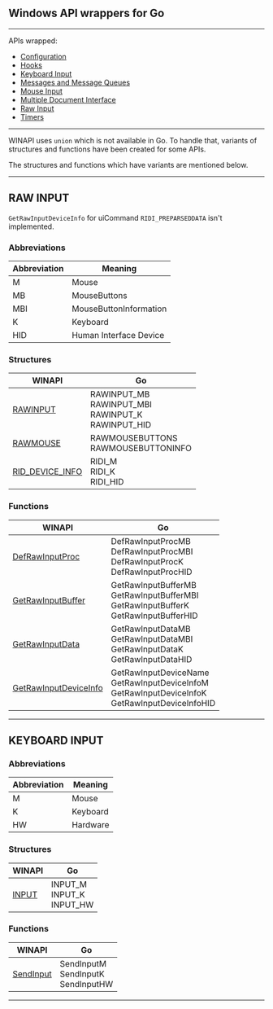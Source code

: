 ## Windows API wrappers for Go

---

APIs wrapped:

- [Configuration](https://msdn.microsoft.com/en-us/library/ff625300.aspx)
- [Hooks](https://msdn.microsoft.com/en-us/library/ms632589.aspx)
- [Keyboard Input](https://msdn.microsoft.com/en-us/library/ms645530.aspx)
- [Messages and Message Queues](https://msdn.microsoft.com/en-us/library/ms632590.aspx)
- [Mouse Input](https://msdn.microsoft.com/en-us/library/ms645533.aspx)
- [Multiple Document Interface](https://msdn.microsoft.com/en-us/library/ms632591.aspx)
- [Raw Input](https://msdn.microsoft.com/en-us/library/ms645536.aspx)
- [Timers](https://msdn.microsoft.com/en-us/library/ms632592.aspx)

---

WINAPI uses `union` which is not available in Go. To handle that, variants of structures and functions have been created for some APIs.

The structures and functions which have variants are mentioned below.

---

## RAW INPUT

`GetRawInputDeviceInfo` for uiCommand `RIDI_PREPARSEDDATA` isn't implemented.

### Abbreviations

|Abbreviation|Meaning|
|---|---|
|M|Mouse|
|MB|MouseButtons|
|MBI|MouseButtonInformation|
|K|Keyboard|
|HID|Human Interface Device|

### Structures

|WINAPI|Go|
|---|---|
|[RAWINPUT](https://msdn.microsoft.com/en-us/library/ms645562.aspx)|RAWINPUT\_MB<br>RAWINPUT\_MBI<br>RAWINPUT\_K<br>RAWINPUT\_HID|
|[RAWMOUSE](https://msdn.microsoft.com/en-us/library/ms645578.aspx)|RAWMOUSEBUTTONS<br>RAWMOUSEBUTTONINFO|
|[RID\_DEVICE\_INFO](https://msdn.microsoft.com/en-us/library/ms645581.aspx)|RIDI\_M<br>RIDI\_K<br>RIDI\_HID|

### Functions

|WINAPI|Go|
|---|---|
|[DefRawInputProc](https://msdn.microsoft.com/en-us/library/ms645594.aspx)|DefRawInputProcMB<br>DefRawInputProcMBI<br>DefRawInputProcK<br>DefRawInputProcHID|
|[GetRawInputBuffer](https://msdn.microsoft.com/en-us/library/ms645595.aspx)|GetRawInputBufferMB<br>GetRawInputBufferMBI<br>GetRawInputBufferK<br>GetRawInputBufferHID|
|[GetRawInputData](https://msdn.microsoft.com/en-us/library/ms645596.aspx)|GetRawInputDataMB<br>GetRawInputDataMBI<br>GetRawInputDataK<br>GetRawInputDataHID|
|[GetRawInputDeviceInfo](https://msdn.microsoft.com/en-us/library/ms645597.aspx)|GetRawInputDeviceName<br>GetRawInputDeviceInfoM<br>GetRawInputDeviceInfoK<br>GetRawInputDeviceInfoHID|

---

## KEYBOARD INPUT

### Abbreviations

|Abbreviation|Meaning|
|---|---|
|M|Mouse|
|K|Keyboard|
|HW|Hardware|

### Structures

|WINAPI|Go|
|---|---|
|[INPUT](https://msdn.microsoft.com/en-us/library/ms646270.aspx)|INPUT\_M<br>INPUT\_K<br>INPUT\_HW|

### Functions

|WINAPI|Go|
|---|---|
|[SendInput](https://msdn.microsoft.com/en-us/library/ms646310.aspx)|SendInputM<br>SendInputK<br>SendInputHW|

---
